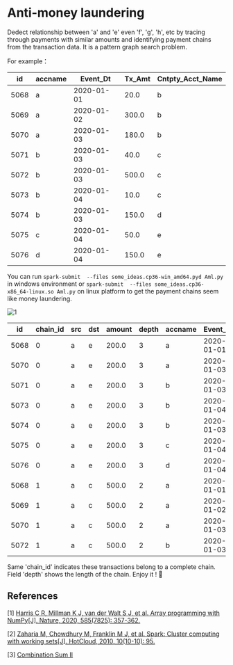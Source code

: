 # Anti-money laundering

Dedect relationship between 'a' and 'e' even 'f', 'g', 'h', etc by tracing through payments with similar amounts and identifying payment chains from the transaction data. It is a pattern graph search problem. 

For example：
 
|  id|accname|  Event_Dt|Tx_Amt|Cntpty_Acct_Name|
|----| ----- | -------- | ---- | ------- |
|5068|      a|2020-01-01|  20.0|            b|
|5069|      a|2020-01-02| 300.0|            b|
|5070|      a|2020-01-03| 180.0|            b|
|5071|      b|2020-01-03|  40.0|            c|
|5072|      b|2020-01-03| 500.0|            c|
|5073|      b|2020-01-04|  10.0|            c|
|5074|      b|2020-01-03| 150.0|            d|
|5075|      c|2020-01-04|  50.0|            e|
|5076|      d|2020-01-04| 150.0|            e|

You can run
`spark-submit  --files some_ideas.cp36-win_amd64.pyd Aml.py` in windows environment or `spark-submit  --files some_ideas.cp36-x86_64-linux.so Aml.py` on linux platform to get the payment chains seem like money laundering. 

![1](https://user-images.githubusercontent.com/24219258/149096741-85d7c637-a8bc-489e-a499-9f4a1eb047ea.png)

|id|chain_id|src|dst|amount|depth|accname|  Event_Dt|Tx_Amt|Cntpty_Acct_Name|
| -- |--- | --- | ---| ---- |--- | ---- | --------- | ----- | ---- |
|5068|       0|  a|  e|     200.0|     3|      a|2020-01-01|  20.0|               b|
|5070|       0|  a|  e|     200.0|     3|      a|2020-01-03| 180.0|               b|
|5071|       0|  a|  e|     200.0|     3|      b|2020-01-03|  40.0|               c|
|5073|       0|  a|  e|     200.0|     3|      b|2020-01-04|  10.0|               c|
|5074|       0|  a|  e|     200.0|     3|      b|2020-01-03| 150.0|               d|
|5075|       0|  a|  e|     200.0|     3|      c|2020-01-04|  50.0|               e|
|5076|       0|  a|  e|     200.0|     3|      d|2020-01-04| 150.0|               e|
|5068|       1|  a|  c|     500.0|     2|      a|2020-01-01|  20.0|               b|
|5069|       1|  a|  c|     500.0|     2|      a|2020-01-02| 300.0|               b|
|5070|       1|  a|  c|     500.0|     2|      a|2020-01-03| 180.0|               b|
|5072|       1|  a|  c|     500.0|     2|      b|2020-01-03| 500.0|               c|

Same 'chain_id' indicates these transactions belong to a complete chain. Field 'depth' shows the length of the chain. Enjoy it ! 🤗

## References

\[1\] [Harris C R, Millman K J, van der Walt S J, et al. Array programming with NumPy[J]. Nature, 2020, 585(7825): 357-362.](https://doi.org/10.1038/s41586-020-2649-2)

\[2\] [Zaharia M, Chowdhury M, Franklin M J, et al. Spark: Cluster computing with working sets[J]. HotCloud, 2010, 10(10-10): 95.](https://www2.eecs.berkeley.edu/Pubs/TechRpts/2010/EECS-2010-53.html)

\[3\] [Combination Sum II](https://leetcode.com/problems/combination-sum-ii/solution/)
